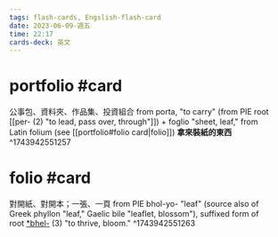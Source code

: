 ```yaml
---
tags: flash-cards, Engslish-flash-card
date: 2023-06-09-週五
time: 22:17
cards-deck: 英文
---
```


# portfolio #card 
公事包、資料夾、作品集、投資組合
from porta, "to carry" (from PIE root [[per- (2) "to lead, pass over, through"]]) + foglio "sheet, leaf," from Latin folium (see [[portfolio#folio card|folio]])
**拿來裝紙的東西**
^1743942551257

# folio #card 
對開紙、對開本；一張、一頁
from PIE bhol-yo- "leaf" (source also of Greek phyllon "leaf," Gaelic bile "leaflet, blossom"), suffixed form of root [*bhel-](https://www.etymonline.com/word/*bhel-?ref=etymonline_crossreference#etymonline_v_52654 "Etymology, meaning and definition of *bhel-") (3) "to thrive, bloom."
^1743942551263

